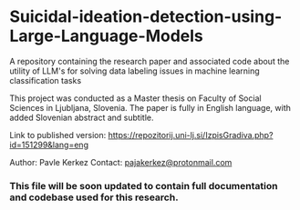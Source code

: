 # Suicidal-ideation-detection-using-Large-Language-Models
A repository containing the research paper and associated code about the utility of LLM's for solving data labeling issues in machine learning classification tasks

This project was conducted as a Master thesis on Faculty of Social Sciences in Ljubljana, Slovenia. The paper is fully in English language, with added Slovenian abstract and subtitle.

Link to published version: https://repozitorij.uni-lj.si/IzpisGradiva.php?id=151299&lang=eng

Author: Pavle Kerkez
Contact: pajakerkez@protonmail.com

### This file will be soon updated to contain full documentation and codebase used for this research.
